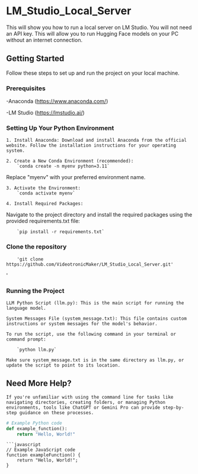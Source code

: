 # LM_Studio_Local_Server
This will show you how to run a local server on LM Studio.  You will not need an API key.  This will allow you to run Hugging Face models on your PC without an internet connection.
## Getting Started
Follow these steps to set up and run the project on your local machine.
### Prerequisites
-Anaconda (https://www.anaconda.com/)

-LM Studio (https://lmstudio.ai/)

### Setting Up Your Python Environment
    1. Install Anaconda: Download and install Anaconda from the official website. Follow the installation instructions for your operating system.
    
    2. Create a New Conda Environment (recommended):
        `conda create -n myenv python=3.11`

Replace "myenv" with your preferred environment name.

    3. Activate the Environment:
        `conda activate myenv`
    
    4. Install Required Packages:
    
Navigate to the project directory and install the required packages using the provided requirements.txt file:

        `pip install -r requirements.txt`

### Clone the repository
        'git clone https://github.com/VideotronicMaker/LM_Studio_Local_Server.git'
'

### Running the Project
    LLM Python Script (llm.py): This is the main script for running the language model.

    System Messages File (system_message.txt): This file contains custom instructions or system messages for the model's behavior.

    To run the script, use the following command in your terminal or command prompt:

        `python llm.py`

    Make sure system_message.txt is in the same directory as llm.py, or update the script to point to its location.


## Need More Help?
    If you're unfamiliar with using the command line for tasks like navigating directories, creating folders, or managing Python environments, tools like ChatGPT or Gemini Pro can provide step-by-step guidance on these processes.

    
```python
# Example Python code
def example_function():
    return "Hello, World!"
```

```
```javascript
// Example JavaScript code
function exampleFunction() {
    return "Hello, World!";
}
```

```


